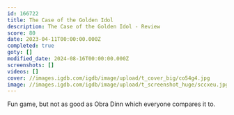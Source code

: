 ```yaml
---
id: 166722
title: The Case of the Golden Idol
description: The Case of the Golden Idol - Review
score: 80
date: 2023-04-11T00:00:00.000Z
completed: true
goty: []
modified_date: 2024-08-16T00:00:00.000Z
screenshots: []
videos: []
cover: //images.igdb.com/igdb/image/upload/t_cover_big/co54g4.jpg
image: //images.igdb.com/igdb/image/upload/t_screenshot_huge/sccxeu.jpg
---
```

Fun game, but not as good as Obra Dinn which everyone compares it to.